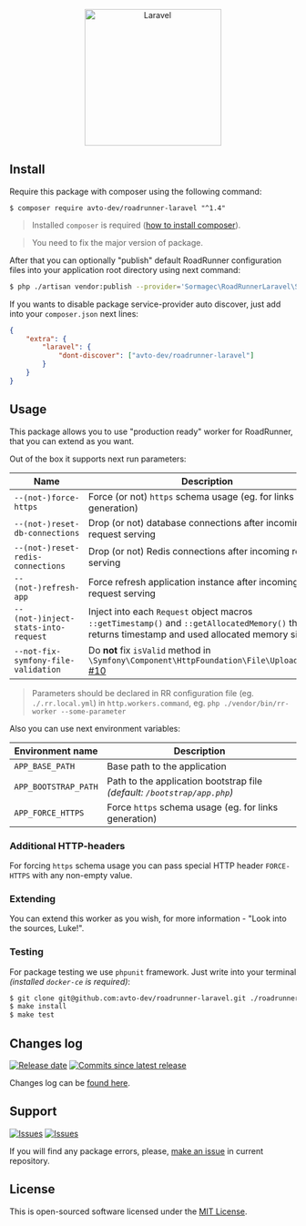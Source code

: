 <p align="center">
  <img src="https://laravel.com/assets/img/components/logo-laravel.svg" alt="Laravel" width="240" />
</p>

## Install

Require this package with composer using the following command:

```shell
$ composer require avto-dev/roadrunner-laravel "^1.4"
```

> Installed `composer` is required ([how to install composer][getcomposer]).

> You need to fix the major version of package.

After that you can optionally "publish" default RoadRunner configuration files into your application root directory using next command:

```bash
$ php ./artisan vendor:publish --provider='Sormagec\RoadRunnerLaravel\ServiceProvider' --tag=rr-config
```

If you wants to disable package service-provider auto discover, just add into your `composer.json` next lines:

```json
{
    "extra": {
        "laravel": {
            "dont-discover": ["avto-dev/roadrunner-laravel"]
        }
    }
}
```

## Usage

This package allows you to use "production ready" worker for RoadRunner, that you can extend as you want.

Out of the box it supports next run parameters:

| Name                                | Description                                                                                                                                    |
| ----------------------------------- | ---------------------------------------------------------------------------------------------------------------------------------------------- |
| `--(not-)force-https`               | Force (or not) `https` schema usage (eg. for links generation)                                                                                 |
| `--(not-)reset-db-connections`      | Drop (or not) database connections after incoming request serving                                                                              |
| `--(not-)reset-redis-connections`   | Drop (or not) Redis connections after incoming request serving                                                                                 |
| `--(not-)refresh-app`               | Force refresh application instance after incoming request serving                                                                              |
| `--(not-)inject-stats-into-request` | Inject into each `Request` object macros `::getTimestamp()` and `::getAllocatedMemory()` that returns timestamp and used allocated memory size |
| `--not-fix-symfony-file-validation` | Do **not** fix `isValid` method in `\Symfony\Component\HttpFoundation\File\UploadedFile` [#10]                                                 |

> Parameters should be declared in RR configuration file (eg. `./.rr.local.yml`) in `http.workers.command`, eg. `php ./vendor/bin/rr-worker --some-parameter`

Also you can use next environment variables:

| Environment name     | Description                                                              |
| -------------------- | ------------------------------------------------------------------------ |
| `APP_BASE_PATH`      | Base path to the application                                             |
| `APP_BOOTSTRAP_PATH` | Path to the application bootstrap file _(default: `/bootstrap/app.php`)_ |
| `APP_FORCE_HTTPS`    | Force `https` schema usage (eg. for links generation)                    |

### Additional HTTP-headers

For forcing `https` schema usage you can pass special HTTP header `FORCE-HTTPS` with any non-empty value.

### Extending

You can extend this worker as you wish, for more information - "Look into the sources, Luke!".

### Testing

For package testing we use `phpunit` framework. Just write into your terminal _(installed `docker-ce` is required)_:

```bash
$ git clone git@github.com:avto-dev/roadrunner-laravel.git ./roadrunner-laravel && cd $_
$ make install
$ make test
```

## Changes log

[![Release date][badge_release_date]][link_releases]
[![Commits since latest release][badge_commits_since_release]][link_commits]

Changes log can be [found here][link_changes_log].

## Support

[![Issues][badge_issues]][link_issues]
[![Issues][badge_pulls]][link_pulls]

If you will find any package errors, please, [make an issue][link_create_issue] in current repository.

## License

This is open-sourced software licensed under the [MIT License][link_license].

[badge_packagist_version]: https://img.shields.io/packagist/v/avto-dev/roadrunner-laravel.svg?maxAge=180
[badge_php_version]: https://img.shields.io/packagist/php-v/avto-dev/roadrunner-laravel.svg?longCache=true
[badge_build_status]: https://travis-ci.org/avto-dev/roadrunner-laravel.svg?branch=master
[badge_code_quality]: https://img.shields.io/scrutinizer/g/avto-dev/roadrunner-laravel.svg?maxAge=180
[badge_coverage]: https://img.shields.io/codecov/c/github/avto-dev/roadrunner-laravel/master.svg?maxAge=60
[badge_downloads_count]: https://img.shields.io/packagist/dt/avto-dev/roadrunner-laravel.svg?maxAge=180
[badge_license]: https://img.shields.io/packagist/l/avto-dev/roadrunner-laravel.svg?longCache=true
[badge_release_date]: https://img.shields.io/github/release-date/avto-dev/roadrunner-laravel.svg?style=flat-square&maxAge=180
[badge_commits_since_release]: https://img.shields.io/github/commits-since/avto-dev/roadrunner-laravel/latest.svg?style=flat-square&maxAge=180
[badge_issues]: https://img.shields.io/github/issues/avto-dev/roadrunner-laravel.svg?style=flat-square&maxAge=180
[badge_pulls]: https://img.shields.io/github/issues-pr/avto-dev/roadrunner-laravel.svg?style=flat-square&maxAge=180
[link_releases]: https://github.com/avto-dev/roadrunner-laravel/releases
[link_packagist]: https://packagist.org/packages/avto-dev/roadrunner-laravel
[link_build_status]: https://travis-ci.org/avto-dev/roadrunner-laravel
[link_coverage]: https://codecov.io/gh/avto-dev/roadrunner-laravel/
[link_changes_log]: https://github.com/avto-dev/roadrunner-laravel/blob/master/CHANGELOG.md
[link_code_quality]: https://scrutinizer-ci.com/g/avto-dev/roadrunner-laravel/
[link_issues]: https://github.com/avto-dev/roadrunner-laravel/issues
[link_create_issue]: https://github.com/avto-dev/roadrunner-laravel/issues/new/choose
[link_commits]: https://github.com/avto-dev/roadrunner-laravel/commits
[link_pulls]: https://github.com/avto-dev/roadrunner-laravel/pulls
[link_license]: https://github.com/avto-dev/roadrunner-laravel/blob/master/LICENSE
[getcomposer]: https://getcomposer.org/download/
[roadrunner]: https://github.com/spiral/roadrunner
[#10]: https://github.com/avto-dev/roadrunner-laravel/issues/10
